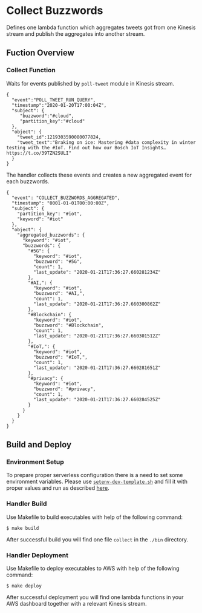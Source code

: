 # Collect Buzzwords

Defines one lambda function which aggregates tweets got from one Kinesis stream and publish the aggregates into another stream.

## Fuction Overview

### Collect Function

Waits for events published by `poll-tweet` module in Kinesis stream.

```
{ 
  "event":"POLL_TWEET_RUN_QUERY",
  "timestamp":"2020-01-20T17:00:04Z",
  "subject": {
     "buzzword":"#cloud",
     "partition_key":"#cloud"
  },
  "object": {
    "tweet_id":1219303590080077824,
    "tweet_text":"Braking on ice: Mastering #data complexity in winter testing with the #IoT.️ Find out how our Bosch IoT Insights… https://t.co/39TZN2SULI"
  }
}
```

The handler collects these events and creates a new aggregated event for each buzzwords.

```
{
  "event": "COLLECT_BUZZWORDS_AGGREGATED",
  "timestamp": "0001-01-01T00:00:00Z",
  "subject": {
    "partition_key": "#iot",
    "keyword": "#iot"
  },
  "object": {
    "aggregated_buzzwords": {
      "keyword": "#iot",
      "buzzwords": {
        "#5G": {
          "keyword": "#iot",
          "buzzword": "#5G",
          "count": 1,
          "last_update": "2020-01-21T17:36:27.660281234Z"
        },
        "#AI,": {
          "keyword": "#iot",
          "buzzword": "#AI,",
          "count": 1,
          "last_update": "2020-01-21T17:36:27.660300862Z"
        },
        "#Blockchain": {
          "keyword": "#iot",
          "buzzword": "#Blockchain",
          "count": 1,
          "last_update": "2020-01-21T17:36:27.660301512Z"
        },
        "#IoT,": {
          "keyword": "#iot",
          "buzzword": "#IoT,",
          "count": 1,
          "last_update": "2020-01-21T17:36:27.660281651Z"
        },
        "#privacy": {
          "keyword": "#iot",
          "buzzword": "#privacy",
          "count": 1,
          "last_update": "2020-01-21T17:36:27.660284525Z"
        }
      }
    }
  }
}
```

## Build and Deploy

### Environment Setup

To prepare proper serverless configuration there is a need to set some environment variables. 
Please use [`setenv-dev-template.sh`](../setenv-dev-template.sh) and fill it with proper values 
and run as described [here](../README.md).

### Handler Build

Use Makefile to build executables with help of the following command:
```(sh)
$ make build
```
After successful build you will find one file `collect` in the `./bin` directory. 

### Handler Deployment

Use Makefile to deploy executables to AWS with help of the following command:
```(sh)
$ make deploy
```
After successful deployment you will find one lambda functions in your AWS dashboard 
together with a relevant Kinesis stream.
